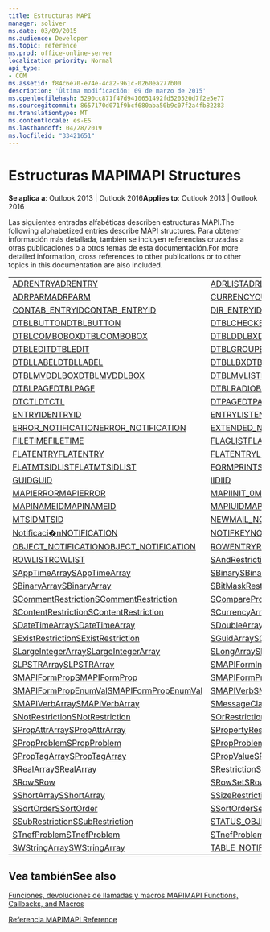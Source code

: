 ```yaml
---
title: Estructuras MAPI
manager: soliver
ms.date: 03/09/2015
ms.audience: Developer
ms.topic: reference
ms.prod: office-online-server
localization_priority: Normal
api_type:
- COM
ms.assetid: f84c6e70-e74e-4ca2-961c-0260ea277b00
description: 'Última modificación: 09 de marzo de 2015'
ms.openlocfilehash: 5290cc871f47d9410651492fd520520d7f2e5e77
ms.sourcegitcommit: 8657170d071f9bcf680aba50b9c07f2a4fb82283
ms.translationtype: MT
ms.contentlocale: es-ES
ms.lasthandoff: 04/28/2019
ms.locfileid: "33421651"
---
```

# <a name="mapi-structures"></a><span data-ttu-id="eff9d-103">Estructuras MAPI</span><span class="sxs-lookup"><span data-stu-id="eff9d-103">MAPI Structures</span></span>

  
  
<span data-ttu-id="eff9d-104">**Se aplica a**: Outlook 2013 | Outlook 2016</span><span class="sxs-lookup"><span data-stu-id="eff9d-104">**Applies to**: Outlook 2013 | Outlook 2016</span></span> 
  
<span data-ttu-id="eff9d-105">Las siguientes entradas alfabéticas describen estructuras MAPI.</span><span class="sxs-lookup"><span data-stu-id="eff9d-105">The following alphabetized entries describe MAPI structures.</span></span> <span data-ttu-id="eff9d-106">Para obtener información más detallada, también se incluyen referencias cruzadas a otras publicaciones o a otros temas de esta documentación.</span><span class="sxs-lookup"><span data-stu-id="eff9d-106">For more detailed information, cross references to other publications or to other topics in this documentation are also included.</span></span>
  
|||
|:-----|:-----|
|[<span data-ttu-id="eff9d-107">ADRENTRY</span><span class="sxs-lookup"><span data-stu-id="eff9d-107">ADRENTRY</span></span>](adrentry.md) <br/> |[<span data-ttu-id="eff9d-108">ADRLIST</span><span class="sxs-lookup"><span data-stu-id="eff9d-108">ADRLIST</span></span>](adrlist.md) <br/> |
|[<span data-ttu-id="eff9d-109">ADRPARM</span><span class="sxs-lookup"><span data-stu-id="eff9d-109">ADRPARM</span></span>](adrparm.md) <br/> |[<span data-ttu-id="eff9d-110">CURRENCY</span><span class="sxs-lookup"><span data-stu-id="eff9d-110">CURRENCY</span></span>](currency.md) <br/> |
|[<span data-ttu-id="eff9d-111">CONTAB_ENTRYID</span><span class="sxs-lookup"><span data-stu-id="eff9d-111">CONTAB_ENTRYID</span></span>](contab_entryid.md) <br/> |[<span data-ttu-id="eff9d-112">DIR_ENTRYID</span><span class="sxs-lookup"><span data-stu-id="eff9d-112">DIR_ENTRYID</span></span>](dir_entryid.md) <br/> |
|[<span data-ttu-id="eff9d-113">DTBLBUTTON</span><span class="sxs-lookup"><span data-stu-id="eff9d-113">DTBLBUTTON</span></span>](dtblbutton.md) <br/> |[<span data-ttu-id="eff9d-114">DTBLCHECKBOX</span><span class="sxs-lookup"><span data-stu-id="eff9d-114">DTBLCHECKBOX</span></span>](dtblcheckbox.md) <br/> |
|[<span data-ttu-id="eff9d-115">DTBLCOMBOBOX</span><span class="sxs-lookup"><span data-stu-id="eff9d-115">DTBLCOMBOBOX</span></span>](dtblcombobox.md) <br/> |[<span data-ttu-id="eff9d-116">DTBLDDLBX</span><span class="sxs-lookup"><span data-stu-id="eff9d-116">DTBLDDLBX</span></span>](dtblddlbx.md) <br/> |
|[<span data-ttu-id="eff9d-117">DTBLEDIT</span><span class="sxs-lookup"><span data-stu-id="eff9d-117">DTBLEDIT</span></span>](dtbledit.md) <br/> |[<span data-ttu-id="eff9d-118">DTBLGROUPBOX</span><span class="sxs-lookup"><span data-stu-id="eff9d-118">DTBLGROUPBOX</span></span>](dtblgroupbox.md) <br/> |
|[<span data-ttu-id="eff9d-119">DTBLLABEL</span><span class="sxs-lookup"><span data-stu-id="eff9d-119">DTBLLABEL</span></span>](dtbllabel.md) <br/> |[<span data-ttu-id="eff9d-120">DTBLLBX</span><span class="sxs-lookup"><span data-stu-id="eff9d-120">DTBLLBX</span></span>](dtbllbx.md) <br/> |
|[<span data-ttu-id="eff9d-121">DTBLMVDDLBOX</span><span class="sxs-lookup"><span data-stu-id="eff9d-121">DTBLMVDDLBOX</span></span>](dtblmvddlbox.md) <br/> |[<span data-ttu-id="eff9d-122">DTBLMVLISTBOX</span><span class="sxs-lookup"><span data-stu-id="eff9d-122">DTBLMVLISTBOX</span></span>](dtblmvlistbox.md) <br/> |
|[<span data-ttu-id="eff9d-123">DTBLPAGE</span><span class="sxs-lookup"><span data-stu-id="eff9d-123">DTBLPAGE</span></span>](dtblpage.md) <br/> |[<span data-ttu-id="eff9d-124">DTBLRADIOBUTTON</span><span class="sxs-lookup"><span data-stu-id="eff9d-124">DTBLRADIOBUTTON</span></span>](dtblradiobutton.md) <br/> |
|[<span data-ttu-id="eff9d-125">DTCTL</span><span class="sxs-lookup"><span data-stu-id="eff9d-125">DTCTL</span></span>](dtctl.md) <br/> |[<span data-ttu-id="eff9d-126">DTPAGE</span><span class="sxs-lookup"><span data-stu-id="eff9d-126">DTPAGE</span></span>](dtpage.md) <br/> |
|[<span data-ttu-id="eff9d-127">ENTRYID</span><span class="sxs-lookup"><span data-stu-id="eff9d-127">ENTRYID</span></span>](entryid.md) <br/> |[<span data-ttu-id="eff9d-128">ENTRYLIST</span><span class="sxs-lookup"><span data-stu-id="eff9d-128">ENTRYLIST</span></span>](entrylist.md) <br/> |
|[<span data-ttu-id="eff9d-129">ERROR_NOTIFICATION</span><span class="sxs-lookup"><span data-stu-id="eff9d-129">ERROR_NOTIFICATION</span></span>](error_notification.md) <br/> |[<span data-ttu-id="eff9d-130">EXTENDED_NOTIFICATION</span><span class="sxs-lookup"><span data-stu-id="eff9d-130">EXTENDED_NOTIFICATION</span></span>](extended_notification.md) <br/> |
|[<span data-ttu-id="eff9d-131">FILETIME</span><span class="sxs-lookup"><span data-stu-id="eff9d-131">FILETIME</span></span>](filetime.md) <br/> |[<span data-ttu-id="eff9d-132">FLAGLIST</span><span class="sxs-lookup"><span data-stu-id="eff9d-132">FLAGLIST</span></span>](flaglist.md) <br/> |
|[<span data-ttu-id="eff9d-133">FLATENTRY</span><span class="sxs-lookup"><span data-stu-id="eff9d-133">FLATENTRY</span></span>](flatentry.md) <br/> |[<span data-ttu-id="eff9d-134">FLATENTRYLIST</span><span class="sxs-lookup"><span data-stu-id="eff9d-134">FLATENTRYLIST</span></span>](flatentrylist.md) <br/> |
|[<span data-ttu-id="eff9d-135">FLATMTSIDLIST</span><span class="sxs-lookup"><span data-stu-id="eff9d-135">FLATMTSIDLIST</span></span>](flatmtsidlist.md) <br/> |[<span data-ttu-id="eff9d-136">FORMPRINTSETUP</span><span class="sxs-lookup"><span data-stu-id="eff9d-136">FORMPRINTSETUP</span></span>](formprintsetup.md) <br/> |
|[<span data-ttu-id="eff9d-137">GUID</span><span class="sxs-lookup"><span data-stu-id="eff9d-137">GUID</span></span>](guid.md) <br/> |[<span data-ttu-id="eff9d-138">IID</span><span class="sxs-lookup"><span data-stu-id="eff9d-138">IID</span></span>](iid.md) <br/> |
|[<span data-ttu-id="eff9d-139">MAPIERROR</span><span class="sxs-lookup"><span data-stu-id="eff9d-139">MAPIERROR</span></span>](mapierror.md) <br/> |[<span data-ttu-id="eff9d-140">MAPIINIT_0</span><span class="sxs-lookup"><span data-stu-id="eff9d-140">MAPIINIT_0</span></span>](mapiinit_0.md) <br/> |
|[<span data-ttu-id="eff9d-141">MAPINAMEID</span><span class="sxs-lookup"><span data-stu-id="eff9d-141">MAPINAMEID</span></span>](mapinameid.md) <br/> |[<span data-ttu-id="eff9d-142">MAPIUID</span><span class="sxs-lookup"><span data-stu-id="eff9d-142">MAPIUID</span></span>](mapiuid.md) <br/> |
|[<span data-ttu-id="eff9d-143">MTSID</span><span class="sxs-lookup"><span data-stu-id="eff9d-143">MTSID</span></span>](mtsid.md) <br/> |[<span data-ttu-id="eff9d-144">NEWMAIL_NOTIFICATION</span><span class="sxs-lookup"><span data-stu-id="eff9d-144">NEWMAIL_NOTIFICATION</span></span>](newmail_notification.md) <br/> |
|[<span data-ttu-id="eff9d-145">Notificaci�n</span><span class="sxs-lookup"><span data-stu-id="eff9d-145">NOTIFICATION</span></span>](notification.md) <br/> |[<span data-ttu-id="eff9d-146">NOTIFKEY</span><span class="sxs-lookup"><span data-stu-id="eff9d-146">NOTIFKEY</span></span>](notifkey.md) <br/> |
|[<span data-ttu-id="eff9d-147">OBJECT_NOTIFICATION</span><span class="sxs-lookup"><span data-stu-id="eff9d-147">OBJECT_NOTIFICATION</span></span>](object_notification.md) <br/> |[<span data-ttu-id="eff9d-148">ROWENTRY</span><span class="sxs-lookup"><span data-stu-id="eff9d-148">ROWENTRY</span></span>](rowentry.md) <br/> |
|[<span data-ttu-id="eff9d-149">ROWLIST</span><span class="sxs-lookup"><span data-stu-id="eff9d-149">ROWLIST</span></span>](rowlist.md) <br/> |[<span data-ttu-id="eff9d-150">SAndRestriction</span><span class="sxs-lookup"><span data-stu-id="eff9d-150">SAndRestriction</span></span>](sandrestriction.md) <br/> |
|[<span data-ttu-id="eff9d-151">SAppTimeArray</span><span class="sxs-lookup"><span data-stu-id="eff9d-151">SAppTimeArray</span></span>](sapptimearray.md) <br/> |[<span data-ttu-id="eff9d-152">SBinary</span><span class="sxs-lookup"><span data-stu-id="eff9d-152">SBinary</span></span>](sbinary.md) <br/> |
|[<span data-ttu-id="eff9d-153">SBinaryArray</span><span class="sxs-lookup"><span data-stu-id="eff9d-153">SBinaryArray</span></span>](sbinaryarray.md) <br/> |[<span data-ttu-id="eff9d-154">SBitMaskRestriction</span><span class="sxs-lookup"><span data-stu-id="eff9d-154">SBitMaskRestriction</span></span>](sbitmaskrestriction.md) <br/> |
|[<span data-ttu-id="eff9d-155">SCommentRestriction</span><span class="sxs-lookup"><span data-stu-id="eff9d-155">SCommentRestriction</span></span>](scommentrestriction.md) <br/> |[<span data-ttu-id="eff9d-156">SComparePropsRestriction</span><span class="sxs-lookup"><span data-stu-id="eff9d-156">SComparePropsRestriction</span></span>](scomparepropsrestriction.md) <br/> |
|[<span data-ttu-id="eff9d-157">SContentRestriction</span><span class="sxs-lookup"><span data-stu-id="eff9d-157">SContentRestriction</span></span>](scontentrestriction.md) <br/> |[<span data-ttu-id="eff9d-158">SCurrencyArray</span><span class="sxs-lookup"><span data-stu-id="eff9d-158">SCurrencyArray</span></span>](scurrencyarray.md) <br/> |
|[<span data-ttu-id="eff9d-159">SDateTimeArray</span><span class="sxs-lookup"><span data-stu-id="eff9d-159">SDateTimeArray</span></span>](sdatetimearray.md) <br/> |[<span data-ttu-id="eff9d-160">SDoubleArray</span><span class="sxs-lookup"><span data-stu-id="eff9d-160">SDoubleArray</span></span>](sdoublearray.md) <br/> |
|[<span data-ttu-id="eff9d-161">SExistRestriction</span><span class="sxs-lookup"><span data-stu-id="eff9d-161">SExistRestriction</span></span>](sexistrestriction.md) <br/> |[<span data-ttu-id="eff9d-162">SGuidArray</span><span class="sxs-lookup"><span data-stu-id="eff9d-162">SGuidArray</span></span>](sguidarray.md) <br/> |
|[<span data-ttu-id="eff9d-163">SLargeIntegerArray</span><span class="sxs-lookup"><span data-stu-id="eff9d-163">SLargeIntegerArray</span></span>](slargeintegerarray.md) <br/> |[<span data-ttu-id="eff9d-164">SLongArray</span><span class="sxs-lookup"><span data-stu-id="eff9d-164">SLongArray</span></span>](slongarray.md) <br/> |
|[<span data-ttu-id="eff9d-165">SLPSTRArray</span><span class="sxs-lookup"><span data-stu-id="eff9d-165">SLPSTRArray</span></span>](slpstrarray.md) <br/> |[<span data-ttu-id="eff9d-166">SMAPIFormInfoArray</span><span class="sxs-lookup"><span data-stu-id="eff9d-166">SMAPIFormInfoArray</span></span>](smapiforminfoarray.md) <br/> |
|[<span data-ttu-id="eff9d-167">SMAPIFormProp</span><span class="sxs-lookup"><span data-stu-id="eff9d-167">SMAPIFormProp</span></span>](smapiformprop.md) <br/> |[<span data-ttu-id="eff9d-168">SMAPIFormPropArray</span><span class="sxs-lookup"><span data-stu-id="eff9d-168">SMAPIFormPropArray</span></span>](smapiformproparray.md) <br/> |
|[<span data-ttu-id="eff9d-169">SMAPIFormPropEnumVal</span><span class="sxs-lookup"><span data-stu-id="eff9d-169">SMAPIFormPropEnumVal</span></span>](smapiformpropenumval.md) <br/> |[<span data-ttu-id="eff9d-170">SMAPIVerb</span><span class="sxs-lookup"><span data-stu-id="eff9d-170">SMAPIVerb</span></span>](smapiverb.md) <br/> |
|[<span data-ttu-id="eff9d-171">SMAPIVerbArray</span><span class="sxs-lookup"><span data-stu-id="eff9d-171">SMAPIVerbArray</span></span>](smapiverbarray.md) <br/> |[<span data-ttu-id="eff9d-172">SMessageClassArray</span><span class="sxs-lookup"><span data-stu-id="eff9d-172">SMessageClassArray</span></span>](smessageclassarray.md) <br/> |
|[<span data-ttu-id="eff9d-173">SNotRestriction</span><span class="sxs-lookup"><span data-stu-id="eff9d-173">SNotRestriction</span></span>](snotrestriction.md) <br/> |[<span data-ttu-id="eff9d-174">SOrRestriction</span><span class="sxs-lookup"><span data-stu-id="eff9d-174">SOrRestriction</span></span>](sorrestriction.md) <br/> |
|[<span data-ttu-id="eff9d-175">SPropAttrArray</span><span class="sxs-lookup"><span data-stu-id="eff9d-175">SPropAttrArray</span></span>](spropattrarray.md) <br/> |[<span data-ttu-id="eff9d-176">SPropertyRestriction</span><span class="sxs-lookup"><span data-stu-id="eff9d-176">SPropertyRestriction</span></span>](spropertyrestriction.md) <br/> |
|[<span data-ttu-id="eff9d-177">SPropProblem</span><span class="sxs-lookup"><span data-stu-id="eff9d-177">SPropProblem</span></span>](spropproblem.md) <br/> |[<span data-ttu-id="eff9d-178">SPropProblemArray</span><span class="sxs-lookup"><span data-stu-id="eff9d-178">SPropProblemArray</span></span>](spropproblemarray.md) <br/> |
|[<span data-ttu-id="eff9d-179">SPropTagArray</span><span class="sxs-lookup"><span data-stu-id="eff9d-179">SPropTagArray</span></span>](sproptagarray.md) <br/> |[<span data-ttu-id="eff9d-180">SPropValue</span><span class="sxs-lookup"><span data-stu-id="eff9d-180">SPropValue</span></span>](spropvalue.md) <br/> |
|[<span data-ttu-id="eff9d-181">SRealArray</span><span class="sxs-lookup"><span data-stu-id="eff9d-181">SRealArray</span></span>](srealarray.md) <br/> |[<span data-ttu-id="eff9d-182">SRestriction</span><span class="sxs-lookup"><span data-stu-id="eff9d-182">SRestriction</span></span>](srestriction.md) <br/> |
|[<span data-ttu-id="eff9d-183">SRow</span><span class="sxs-lookup"><span data-stu-id="eff9d-183">SRow</span></span>](srow.md) <br/> |[<span data-ttu-id="eff9d-184">SRowSet</span><span class="sxs-lookup"><span data-stu-id="eff9d-184">SRowSet</span></span>](srowset.md) <br/> |
|[<span data-ttu-id="eff9d-185">SShortArray</span><span class="sxs-lookup"><span data-stu-id="eff9d-185">SShortArray</span></span>](sshortarray.md) <br/> |[<span data-ttu-id="eff9d-186">SSizeRestriction</span><span class="sxs-lookup"><span data-stu-id="eff9d-186">SSizeRestriction</span></span>](ssizerestriction.md) <br/> |
|[<span data-ttu-id="eff9d-187">SSortOrder</span><span class="sxs-lookup"><span data-stu-id="eff9d-187">SSortOrder</span></span>](ssortorder.md) <br/> |[<span data-ttu-id="eff9d-188">SSortOrderSet</span><span class="sxs-lookup"><span data-stu-id="eff9d-188">SSortOrderSet</span></span>](ssortorderset.md) <br/> |
|[<span data-ttu-id="eff9d-189">SSubRestriction</span><span class="sxs-lookup"><span data-stu-id="eff9d-189">SSubRestriction</span></span>](ssubrestriction.md) <br/> |[<span data-ttu-id="eff9d-190">STATUS_OBJECT_NOTIFICATION</span><span class="sxs-lookup"><span data-stu-id="eff9d-190">STATUS_OBJECT_NOTIFICATION</span></span>](status_object_notification.md) <br/> |
|[<span data-ttu-id="eff9d-191">STnefProblem</span><span class="sxs-lookup"><span data-stu-id="eff9d-191">STnefProblem</span></span>](stnefproblem.md) <br/> |[<span data-ttu-id="eff9d-192">STnefProblemArray</span><span class="sxs-lookup"><span data-stu-id="eff9d-192">STnefProblemArray</span></span>](stnefproblemarray.md) <br/> |
|[<span data-ttu-id="eff9d-193">SWStringArray</span><span class="sxs-lookup"><span data-stu-id="eff9d-193">SWStringArray</span></span>](swstringarray.md) <br/> |[<span data-ttu-id="eff9d-194">TABLE_NOTIFICATION</span><span class="sxs-lookup"><span data-stu-id="eff9d-194">TABLE_NOTIFICATION</span></span>](table_notification.md) <br/> |
   
## <a name="see-also"></a><span data-ttu-id="eff9d-195">Vea también</span><span class="sxs-lookup"><span data-stu-id="eff9d-195">See also</span></span>



[<span data-ttu-id="eff9d-196">Funciones, devoluciones de llamadas y macros MAPI</span><span class="sxs-lookup"><span data-stu-id="eff9d-196">MAPI Functions, Callbacks, and Macros</span></span>](mapi-functions-callbacks-and-macros.md)


[<span data-ttu-id="eff9d-197">Referencia MAPI</span><span class="sxs-lookup"><span data-stu-id="eff9d-197">MAPI Reference</span></span>](mapi-reference.md)

